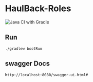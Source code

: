 # HaulBack-Roles
![Java CI with Gradle](https://github.com/namila007/HaulBack-Roles/workflows/Java%20CI%20with%20Gradle/badge.svg)
## Run
``./gradlew bootRun``

## swagger Docs
`http://localhost:8080/swagger-ui.html#`
